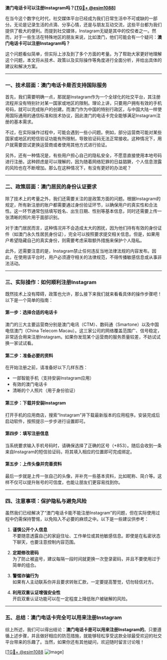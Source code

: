 **澳门电话卡可以注册Instagram吗？[[TG💪+ @esim1088](https://t.me/s/esim1088)]**

在当今这个数字化时代，社交媒体平台已经成为我们日常生活中不可或缺的一部分。无论是记录生活的点滴、分享心情，还是与朋友互动交流，这些平台都为我们提供了极大的便利。而提到社交媒体，Instagram无疑是其中的佼佼者之一。然而，对于一些生活在特殊地区的朋友来说，比如澳门，他们可能会有一个疑问：**澳门电话卡可以注册Instagram吗？**

这个问题看似简单，但实际上涉及到了多个方面的考量。为了帮助大家更好地理解这个问题，本文将从技术、政策以及实际操作等角度进行全面分析，并给出具体的建议和解决方案。

---

### **一、技术层面：澳门电话卡是否支持国际服务**

首先，我们需要明确一点，那就是Instagram作为一个全球化的社交平台，其注册流程并没有特别针对某一国家或地区的限制。理论上讲，只要用户拥有有效的手机号码，就可以完成账户的创建。而澳门作为中国的特别行政区，与中国大陆一样使用国际通用的通信标准和技术协议，因此澳门的电话卡完全能够满足Instagram注册的基本需求。

不过，在实际操作过程中，可能会遇到一些小问题。例如，部分运营商可能对某些国家或地区的短信验证功能有所限制，导致验证码无法正常接收。这种情况下，用户就需要尝试更换运营商或者使用其他方式进行验证。

另外，还有一种情况是，有些用户担心自己的隐私安全，不愿意直接使用本地号码进行注册。这种顾虑是可以理解的，因为随着网络犯罪的日益猖獗，个人信息泄露的风险也在不断增加。那么在这种情况下，有没有更好的办法呢？

---

### **二、政策层面：澳门居民的身份认证要求**

除了技术上的考量之外，我们还需要关注的是政策方面的问题。根据Instagram的规定，所有新注册的账户都需要通过身份验证环节，以确保用户的真实性和合法性。这一环节通常包括填写姓名、出生日期、性别等基本信息，同时还需要上传一张清晰的照片用于面部识别。

对于澳门居民而言，这种情况并不会造成太大的困扰，因为他们持有有效的身份证件（如澳门永久性居民身份证），完全可以按照要求提交相关信息。但是，如果用户希望隐藏自己的真实身份，则需要考虑采取额外措施来保护个人隐私。

此外，还需要注意的是，Instagram禁止任何违反当地法律法规的内容发布。因此，在使用该平台时，用户必须遵守相关的法律规范，不得传播敏感信息或从事非法活动。

---

### **三、实际操作：如何顺利注册Instagram**

既然技术上没有障碍，政策也允许，那么接下来我们就来看看具体的操作步骤吧！以下是一个简单的指南：

#### **第一步：选择合适的电话卡**
澳门的三大主要运营商分别是澳门电讯（CTM）、数码通（Smartone）以及中国电信澳门（China Telecom Macau）。这三家公司的网络覆盖范围广、信号稳定，非常适合用来注册Instagram。如果你发现某个运营商的服务质量较差，不妨试试换一家试试看。

#### **第二步：准备必要的资料**
在开始注册之前，请准备好以下几样东西：
- 一部智能手机（支持安装Instagram应用）
- 有效的澳门电话卡
- 清晰的个人照片（用于身份验证）

#### **第三步：下载并安装Instagram**
打开手机的应用商店，搜索“Instagram”并下载最新版本的应用程序。安装完成后启动软件，按照提示一步步进行设置即可。

#### **第四步：填写注册信息**
当系统要求输入手机号码时，请确保选择了正确的区号（+853）。随后会收到一条来自Instagram的短信验证码，将其填入相应的位置即可完成绑定。

#### **第五步：上传头像并完善资料**
最后一步就是上传一张自己的头像，并补充一些基本资料，比如昵称、简介等。这样不仅可以提升账号的可信度，也能让朋友们更容易找到你。

---

### **四、注意事项：保护隐私与避免风险**

虽然我们已经解决了“澳门电话卡能不能注册Instagram”的问题，但在实际使用过程中仍需保持警惕，以免陷入不必要的麻烦之中。以下是一些建议供参考：

1. **谨慎公开个人信息**  
   不要随意透露自己的家庭住址、工作单位或其他敏感信息。即使是在私密状态下聊天，也要注意控制内容范围。

2. **定期修改密码**  
   为了防止被盗号，建议每隔一段时间就更换一次登录密码，并且不要使用过于简单的组合。

3. **警惕诈骗行为**  
   如果有人主动联系你并且要求转账汇款，一定要提高警觉，切勿轻信对方。

4. **利用双重认证增强安全性**  
   开启双重认证功能可以在一定程度上降低账户被破解的风险。

---

### **五、总结：澳门电话卡完全可以用来注册Instagram**

综上所述，我们可以得出结论：**澳门电话卡是可以用来注册Instagram的**。只要遵循上述步骤，并且做好相应的防范措施，就能够轻松享受这款全球最受欢迎的社交平台带来的乐趣了。当然，如果你还有其他疑问，欢迎随时留言讨论哦！

[[TG💪+ @esim1088](https://t.me/s/esim1088) ![Image](https://i.postimg.cc/4NQfJmqS/Snipaste-2025-05-13-00-14-12.png)]